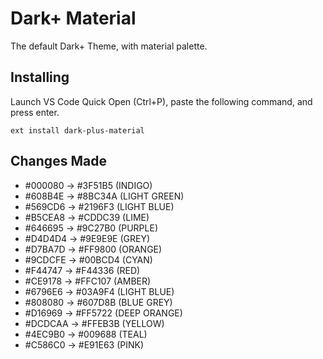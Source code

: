 # Dark+ Material
The default Dark+ Theme, with material palette.

## Installing

Launch VS Code Quick Open (Ctrl+P), paste the following command, and press enter.

```
ext install dark-plus-material
```

## Changes Made

* #000080 → #3F51B5 (INDIGO)
* #608B4E → #8BC34A (LIGHT GREEN)
* #569CD6 → #2196F3 (LIGHT BLUE)
* #B5CEA8 → #CDDC39 (LIME)
* #646695 → #9C27B0 (PURPLE)
* #D4D4D4 → #9E9E9E (GREY)
* #D7BA7D → #FF9800 (ORANGE)
* #9CDCFE → #00BCD4 (CYAN)
* #F44747 → #F44336 (RED)
* #CE9178 → #FFC107 (AMBER)
* #6796E6 → #03A9F4 (LIGHT BLUE)
* #808080 → #607D8B (BLUE GREY)
* #D16969 → #FF5722 (DEEP ORANGE)
* #DCDCAA → #FFEB3B (YELLOW)
* #4EC9B0 → #009688 (TEAL)
* #C586C0 → #E91E63 (PINK)

